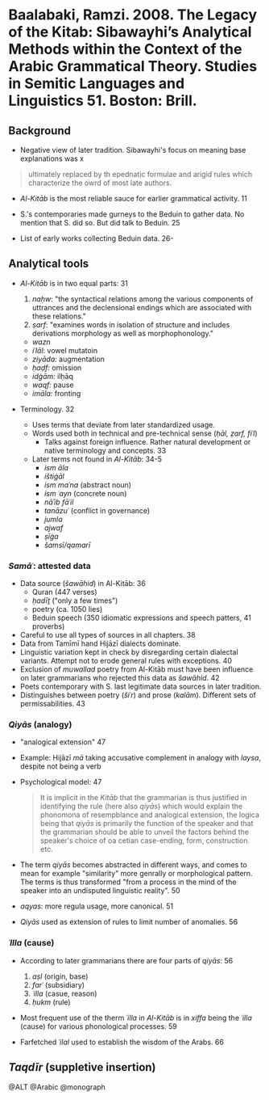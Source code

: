 # Baalabaki, Ramzi. 2008. The Legacy of the Kitab: Sibawayhi’s Analytical Methods within the Context of the Arabic Grammatical Theory. Studies in Semitic Languages and Linguistics 51. Boston: Brill.

## Background

- Negative view of later tradition. Sibawayhi's focus on meaning base explanations was x

> ultimately replaced by th epednatic formulae and arigid rules which characterize the owrd of most late authors.

- *Al-Kitāb* is the most reliable sauce for earlier grammatical activity. 11

- S.'s contemporaries made gurneys to the Beduin to gather data. No mention that S. did so. But did talk to Beduin. 25

- List of early works collecting Beduin data. 26-

## Analytical tools

- *Al-Kitāb* is in two equal parts: 31
  1. *naḥw*: "the syntactical relations among the various components of uttrances and the declensional endings which are associated with these relations."
  2. *ṣarf*: "examines words in isolation of structure and includes derivations morphology as well as morphophonology." 
    - *wazn*
    - *iʿlāl*: vowel mutatoin
    - *ziyāda:* augmentation
    - *ḥaḍf:* omission
    - *idġām:* ilḥāq
    - *waqf:* pause
    - *imāla:* fronting

- Terminology. 32
  - Uses terms that deviate from later standardized usage.
  - Words used both in technical and pre-technical sense (*ḥāl, ẓarf, fiʿl*)
    - Talks against foreign influence. Rather natural development or native terminology and concepts. 33
  - Later terms not found in *Al-Kitāb*: 34-5
    - *ism āla*
    - *ištiġāl*
    - *ism maʿna* (abstract noun)
    - *ism ʿayn* (concrete noun)
    - *nāʾib fāʿil*
    - *tanāzuʿ* (conflict in governance)
    - *jumla*
    - *ajwaf*
    - *ṣīġa*
    - *šamsī/qamarī*

### *Samāʿ*: attested data 

- Data source (*šawāhid*) in Al-Kitāb: 36
  - Quran (447 verses)
  - *ḥadīṯ* ("only a few times")
  - poetry (ca. 1050 lies)
  - Beduin speech (350 idiomatic expressions and speech patters, 41 proverbs)
- Careful to use all types of sources in all chapters. 38
- Data from Tamīmī hand Hijāzī dialects dominate.
- Linguistic variation kept in check by disregarding certain dialectal variants. Attempt not to erode general rules with exceptions. 40 
- Exclusion of *muwallad* poetry from Al-Kitāb must have been influence on later grammarians who rejected this data as *šawāhid*. 42 
- Poets contemporary with S. last legitimate data sources in later tradition.
- Distinguishes between poetry (*šiʿr*) and prose (*kalām*). Different sets of permissabilities. 43

### *Qiyās* (analogy)

- "analogical extension" 47
- Example: Hijāzī *mā* taking accusative complement in analogy with *laysa*, despite not being a verb
- Psychological model: 47

  > It is implicit in the *Kitāb* that the grammarian is thus justified in identifying the rule (here also *qiyās*) which would explain the phonomona of resempblance and analogical extension, the logica being that *qiyās* is primarily the function of the speaker and that the grammarian should be able to unveil the factors behind the speaker's choice of oa cetian case-ending, form, construction. etc.

- The term *qiyās* becomes abstracted in different ways, and comes to mean for example "similarity" more genrally or  morphological pattern. The terms is thus transformed "from a process in the mind of the speaker into an undisputed linguistic reality". 50

- *aqyas*: more regula usage, more canonical. 51

- *Qiyās* used as extension of rules to limit number of anomalies. 56

### *ʿIlla* (cause)

- According to later grammarians there are four parts of *qiyās*: 56
  1. *aṣl* (origin, base)
  2. *farʿ* (subsidiary)
  3. *ʿilla* (casue, reason)
  4. *ḥukm* (rule)

- Most frequent use of the therm *ʿilla* in *Al-Kitāb* is in *xiffa* being the *ʿilla* (cause) for various phonological processes. 59

- Farfetched *ʿilal* used to establish the wisdom of the Arabs. 66

## *Taqdīr* (suppletive insertion)

@ALT
@Arabic
@monograph
